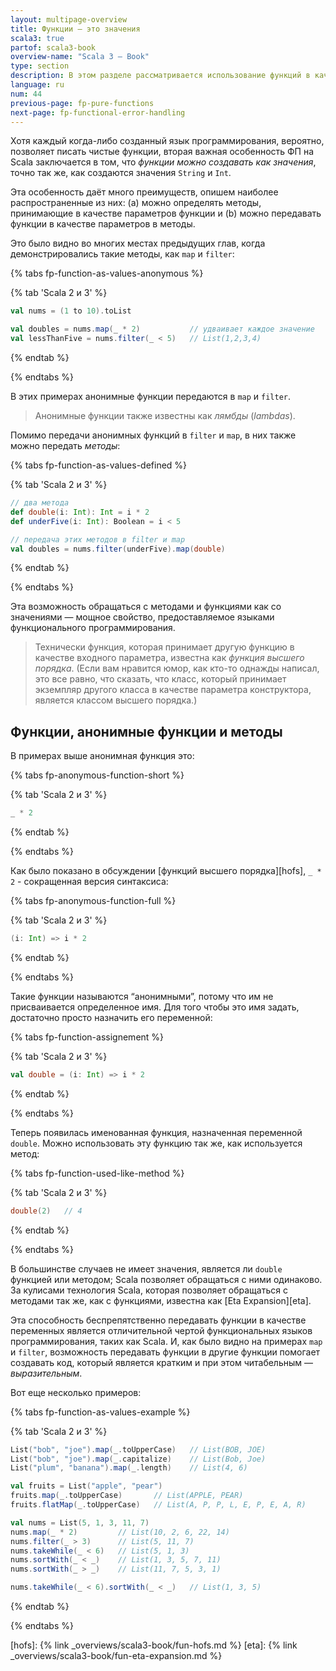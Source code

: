 ```yaml
---
layout: multipage-overview
title: Функции — это значения
scala3: true
partof: scala3-book
overview-name: "Scala 3 — Book"
type: section
description: В этом разделе рассматривается использование функций в качестве значений в функциональном программировании.
language: ru
num: 44
previous-page: fp-pure-functions
next-page: fp-functional-error-handling
---
```



Хотя каждый когда-либо созданный язык программирования, вероятно, позволяет писать чистые функции, 
вторая важная особенность ФП на Scala заключается в том, что _функции можно создавать как значения_, 
точно так же, как создаются значения `String` и `Int`.

Эта особенность даёт много преимуществ, опишем наиболее распространенные из них:
(a) можно определять методы, принимающие в качестве параметров функции
и (b) можно передавать функции в качестве параметров в методы.

Это было видно во многих местах предыдущих глав, когда демонстрировались такие методы, как `map` и `filter`:

{% tabs fp-function-as-values-anonymous %}

{% tab 'Scala 2 и 3' %}
```scala
val nums = (1 to 10).toList

val doubles = nums.map(_ * 2)           // удваивает каждое значение
val lessThanFive = nums.filter(_ < 5)   // List(1,2,3,4)
```
{% endtab %}

{% endtabs %}

В этих примерах анонимные функции передаются в `map` и `filter`.

> Анонимные функции также известны как _лямбды_ (_lambdas_).

Помимо передачи анонимных функций в `filter` и `map`, в них также можно передать _методы_:

{% tabs fp-function-as-values-defined %}

{% tab 'Scala 2 и 3' %}
```scala
// два метода
def double(i: Int): Int = i * 2
def underFive(i: Int): Boolean = i < 5

// передача этих методов в filter и map
val doubles = nums.filter(underFive).map(double)
```
{% endtab %}

{% endtabs %}

Эта возможность обращаться с методами и функциями как со значениями — мощное свойство, 
предоставляемое языками функционального программирования.

> Технически функция, которая принимает другую функцию в качестве входного параметра, известна как _функция высшего порядка_.
> (Если вам нравится юмор, как кто-то однажды написал, это все равно, что сказать, 
> что класс, который принимает экземпляр другого класса в качестве параметра конструктора, 
> является классом высшего порядка.)


## Функции, анонимные функции и методы

В примерах выше анонимная функция это:

{% tabs fp-anonymous-function-short %}

{% tab 'Scala 2 и 3' %}
```scala
_ * 2
```
{% endtab %}

{% endtabs %}

Как было показано в обсуждении [функций высшего порядка][hofs], `_ * 2` - сокращенная версия синтаксиса:

{% tabs fp-anonymous-function-full %}

{% tab 'Scala 2 и 3' %}
```scala
(i: Int) => i * 2
```
{% endtab %}

{% endtabs %}

Такие функции называются “анонимными”, потому что им не присваивается определенное имя. 
Для того чтобы это имя задать, достаточно просто назначить его переменной:

{% tabs fp-function-assignement %}

{% tab 'Scala 2 и 3' %}
```scala
val double = (i: Int) => i * 2
```
{% endtab %}

{% endtabs %}

Теперь появилась именованная функция, назначенная переменной `double`. 
Можно использовать эту функцию так же, как используется метод:

{% tabs fp-function-used-like-method %}

{% tab 'Scala 2 и 3' %}
```scala
double(2)   // 4
```
{% endtab %}

{% endtabs %}

В большинстве случаев не имеет значения, является ли `double` функцией или методом; 
Scala позволяет обращаться с ними одинаково. 
За кулисами технология Scala, которая позволяет обращаться с методами так же, 
как с функциями, известна как [Eta Expansion][eta].

Эта способность беспрепятственно передавать функции в качестве переменных 
является отличительной чертой функциональных языков программирования, таких как Scala. 
И, как было видно на примерах `map` и `filter`, 
возможность передавать функции в другие функции помогает создавать код, 
который является кратким и при этом читабельным — _выразительным_.

Вот еще несколько примеров:

{% tabs fp-function-as-values-example %}

{% tab 'Scala 2 и 3' %}
```scala
List("bob", "joe").map(_.toUpperCase)   // List(BOB, JOE)
List("bob", "joe").map(_.capitalize)    // List(Bob, Joe)
List("plum", "banana").map(_.length)    // List(4, 6)

val fruits = List("apple", "pear")
fruits.map(_.toUpperCase)       // List(APPLE, PEAR)
fruits.flatMap(_.toUpperCase)   // List(A, P, P, L, E, P, E, A, R)

val nums = List(5, 1, 3, 11, 7)
nums.map(_ * 2)         // List(10, 2, 6, 22, 14)
nums.filter(_ > 3)      // List(5, 11, 7)
nums.takeWhile(_ < 6)   // List(5, 1, 3)
nums.sortWith(_ < _)    // List(1, 3, 5, 7, 11)
nums.sortWith(_ > _)    // List(11, 7, 5, 3, 1)

nums.takeWhile(_ < 6).sortWith(_ < _)   // List(1, 3, 5)
```
{% endtab %}

{% endtabs %}


[hofs]: {% link _overviews/scala3-book/fun-hofs.md %}
[eta]: {% link _overviews/scala3-book/fun-eta-expansion.md %}
